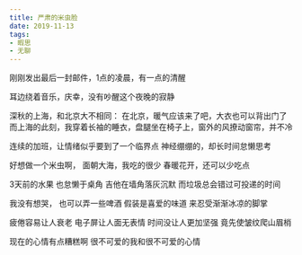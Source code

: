 ```yaml
---
title: 严肃的米虫脸
date: 2019-11-13
tags:
- 暇思
- 无聊
---
```


刚刚发出最后一封邮件，1点的凌晨，有一点的清醒

耳边绕着音乐，庆幸，没有吵醒这个夜晚的寂静

深秋的上海，和北京大不相同：
在北京，暖气应该来了吧，大衣也可以背出门了
而上海的此刻，我穿着长袖的睡衣，盘腿坐在椅子上，窗外的风撩动窗帘，并不冷

连续的加班，让情绪似乎要到了一个临界点
神经绷绷的，却长时间怠懒思考

好想做一个米虫啊，
面朝大海，我吃的很少
春暖花开，还可以少吃点
<!---more-->
3天前的水果
也怠懒于桌角
吉他在墙角落灰沉默
而垃圾总会错过可投递的时间

我没有想哭，
也可以弄一些啤酒
假装是喜爱的味道
来忍受渐渐冰凉的脚掌

疲倦容易让人衰老
电子屏让人面无表情
时间没让人更加坚强
竟先使皱纹爬山眉梢

现在的心情有点糟糕啊
很不可爱的我和很不可爱的心情









